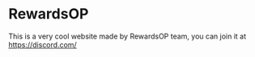 # RewardsOP
This is a very cool website made by RewardsOP team, you can join it at https://discord.com/
